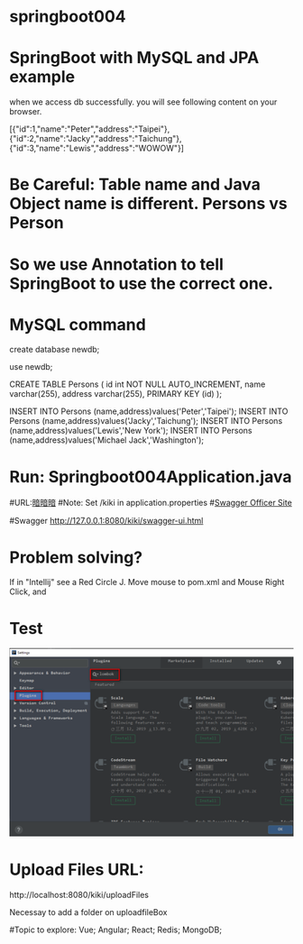# springboot004
# SpringBoot with MySQL and JPA example

when we access db successfully. you will see following content on your browser.

[{"id":1,"name":"Peter","address":"Taipei"},{"id":2,"name":"Jacky","address":"Taichung"},{"id":3,"name":"Lewis","address":"WOWOW"}]


# Be Careful: Table name and Java Object name is different. Persons vs Person
# So we use Annotation to tell SpringBoot to use the correct one.

# MySQL command
create database newdb;

use newdb;

CREATE TABLE Persons (
id int NOT NULL AUTO_INCREMENT,
name varchar(255),
address varchar(255),
PRIMARY KEY (id)
);

INSERT INTO Persons (name,address)values('Peter','Taipei');
INSERT INTO Persons (name,address)values('Jacky','Taichung');
INSERT INTO Persons (name,address)values('Lewis','New York');
INSERT INTO Persons (name,address)values('Michael Jack','Washington');

# Run:  Springboot004Application.java
#URL:[暗暗暗](http://localhost:8080/kiki/wow)
#Note: Set /kiki in application.properties
#[Swagger Officer Site](https://swagger.io)

#Swagger
http://127.0.0.1:8080/kiki/swagger-ui.html



# Problem solving?
If in "Intellij" see a Red Circle J. Move mouse to pom.xml and Mouse Right Click, and  

# Test
![image](https://github.com/spyspy/springboot004/blob/master/src/main/resources/photos/2019-10-17_200851.png)


# Upload Files URL:
http://localhost:8080/kiki/uploadFiles

Necessay to add a folder on
uploadfileBox

#Topic to explore:
Vue;
Angular;
React;
Redis;
MongoDB;
